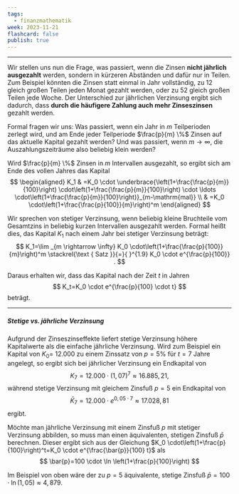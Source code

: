 ```yaml
---
tags:
  - finanzmathematik
week: 2023-11-21
flashcard: false
publish: true
---
```

***

Wir stellen uns nun die Frage, was passiert, wenn die Zinsen **nicht jährlich ausgezahlt** werden, sondern in kürzeren Abständen und dafür nur in Teilen. Zum Beispiel könnten die Zinsen statt einmal in Jahr vollständig, zu 12 gleich großen Teilen jeden Monat gezahlt werden, oder zu 52 gleich großen Teilen jede Woche. Der Unterschied zur jährlichen Verzinsung ergibt sich dadurch, dass **durch die häufigere Zahlung auch mehr Zinseszinsen** gezahlt werden.

Formal fragen wir uns: Was passiert, wenn ein Jahr in $m$ Teilperioden zerlegt wird, und am Ende jeder Teilperiode $\frac{p}{m} \%$ Zinsen auf das aktuelle Kapital gezahlt werden? Und was passiert, wenn $m \rightarrow \infty$, die Auszahlungszeiträume also beliebig klein werden?

Wird $\frac{p}{m} \%$ Zinsen in $m$ Intervallen ausgezahlt, so ergibt sich am Ende des vollen Jahres das Kapital
$$
\begin{aligned}
K_1 & =K_0 \cdot \underbrace{\left(1+\frac{\frac{p}{m}}{100}\right) \cdot\left(1+\frac{\frac{p}{m}}{100}\right) \cdot \ldots \cdot\left(1+\frac{\frac{p}{m}}{100}\right)}_{m-\mathrm{mal}} \\
& =K_0 \cdot\left(1+\frac{\frac{p}{100}}{m}\right)^m
\end{aligned}
$$

Wir sprechen von stetiger Verzinsung, wenn beliebig kleine Bruchteile vom Gesamtzins in beliebig kurzen Intervallen ausgezahlt werden. Formal heißt dies, das Kapital $K_1$ nach einem Jahr bei stetiger Verzinsung beträgt:
$$
K_1=\lim _{m \rightarrow \infty} K_0 \cdot\left(1+\frac{\frac{p}{100}}{m}\right)^m \stackrel{\text { Satz }}{=}{ }^{1.9} K_0 \cdot e^{\frac{p}{100}} .
$$

Daraus erhalten wir, dass das Kapital nach der Zeit $t$ in Jahren
$$
K_t=K_0 \cdot e^{\frac{p}{100} \cdot t}
$$
beträgt.

***
##### Stetige vs. jährliche Verzinsung
Aufgrund der Zinseszinseffekte liefert stetige Verzinsung höhere Kapitalwerte als die einfache jährliche Verzinsung. Wird zum Beispiel ein Kapital von $K_0=$ 12.000 zu einem Zinssatz von $p=5 \%$ für $t=7$ Jahre angelegt, so ergibt sich bei jährlicher Verzinsung ein Endkapital von
$$
K_7=12.000 \cdot(1,07)^7 \approx 16.885,21,
$$
während stetige Verzinsung mit gleichem Zinsfuß $p=5$ ein Endkapital von
$$
\bar{K}_7=12.000 \cdot e^{0,05 \cdot 7} \approx 17.028,81
$$
ergibt.

Möchte man jährliche Verzinsung mit einem Zinsfuß $p$ mit stetiger Verzinsung abbilden, so muss man einen äquivalenten, stetigen Zinsfuß $\bar{p}$ berechnen. Dieser ergibt sich aus der Gleichung $K_0 \cdot\left(1+\frac{p}{100}\right)^t=K_0 \cdot e^{\frac{\bar{p}}{100} t}$ als
$$
\bar{p}=100 \cdot \ln \left(1+\frac{p}{100}\right)
$$

Im Beispiel von oben wäre der zu $p=5$ äquivalente, stetige Zinsfuß $\bar{p}=100 \cdot \ln (1,05) \approx 4,879$.
